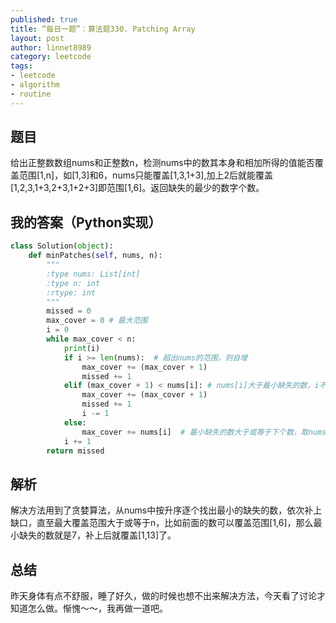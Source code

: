 ```yaml
---
published: true
title: “每日一题”：算法题330. Patching Array
layout: post
author: linnet8989
category: leetcode
tags:
- leetcode
- algorithm
- routine
---
```


## 题目
给出正整数数组nums和正整数n，检测nums中的数其本身和相加所得的值能否覆盖范围[1,n]，如[1,3]和6，nums只能覆盖[1,3,1+3],加上2后就能覆盖[1,2,3,1+3,2+3,1+2+3]即范围[1,6]。返回缺失的最少的数字个数。

## 我的答案（Python实现）

```python
class Solution(object):
    def minPatches(self, nums, n):
        """
        :type nums: List[int]
        :type n: int
        :rtype: int
        """
        missed = 0
        max_cover = 0 # 最大范围
        i = 0
        while max_cover < n:
            print(i)
            if i >= len(nums):  # 超出nums的范围，则自增
                max_cover += (max_cover + 1)
                missed += 1
            elif (max_cover + 1) < nums[i]: # nums[i]大于最小缺失的数，i不用变
                max_cover += (max_cover + 1)
                missed += 1
                i -= 1
            else:
                max_cover += nums[i]  # 最小缺失的数大于或等于下个数，取nums[i]补上
            i += 1
        return missed
```

## 解析
解决方法用到了贪婪算法，从nums中按升序逐个找出最小的缺失的数，依次补上缺口，直至最大覆盖范围大于或等于n，比如前面的数可以覆盖范围[1,6]，那么最小缺失的数就是7，补上后就覆盖[1,13]了。

<!-- more -->

## 总结
昨天身体有点不舒服，睡了好久，做的时候也想不出来解决方法，今天看了讨论才知道怎么做。惭愧～～，我再做一道吧。
